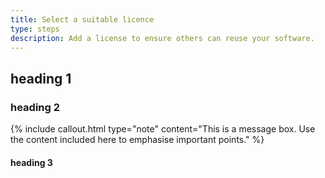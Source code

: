 ```yaml
---
title: Select a suitable licence
type: steps
description: Add a license to ensure others can reuse your software.
---
```



## heading 1


### heading 2

{% include callout.html type="note" content="This is a message box. Use the content included here to emphasise important points." %}

#### heading 3


